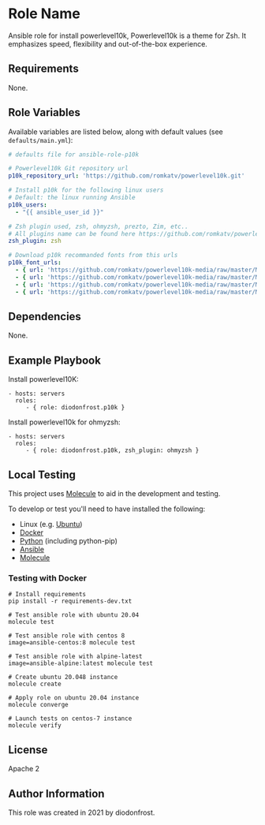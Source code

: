 Role Name
=========

Ansible role for install powerlevel10k, Powerlevel10k is a theme for Zsh. It emphasizes speed, flexibility and out-of-the-box experience.

Requirements
------------

None.

Role Variables
--------------

Available variables are listed below, along with default values (see `defaults/main.yml`):

```yaml
# defaults file for ansible-role-p10k

# Powerlevel10k Git repository url
p10k_repository_url: 'https://github.com/romkatv/powerlevel10k.git'

# Install p10k for the following linux users
# Default: the linux running Ansible
p10k_users:
  - "{{ ansible_user_id }}"

# Zsh plugin used, zsh, ohmyzsh, prezto, Zim, etc..
# All plugins name can be found here https://github.com/romkatv/powerlevel10k#installation
zsh_plugin: zsh

# Download p10k recommanded fonts from this urls
p10k_font_urls:
  - { url: 'https://github.com/romkatv/powerlevel10k-media/raw/master/MesloLGS%20NF%20Regular.ttf', name: 'Hack-Italic.ttf' }
  - { url: 'https://github.com/romkatv/powerlevel10k-media/raw/master/MesloLGS%20NF%20Bold.ttf', name: 'Hack-Bold.ttf' }
  - { url: 'https://github.com/romkatv/powerlevel10k-media/raw/master/MesloLGS%20NF%20Italic.ttf', name: 'Hack-BoldItalic.ttf' }
  - { url: 'https://github.com/romkatv/powerlevel10k-media/raw/master/MesloLGS%20NF%20Bold%20Italic.ttf', name: 'Hack-Regular.ttf' }
```

Dependencies
------------

None.

Example Playbook
----------------

Install powerlevel10K:

    - hosts: servers
      roles:
         - { role: diodonfrost.p10k }

Install powerlevel10k for ohmyzsh:

    - hosts: servers
      roles:
         - { role: diodonfrost.p10k, zsh_plugin: ohmyzsh }

Local Testing
-------------

This project uses [Molecule](http://molecule.readthedocs.io/) to aid in the
development and testing.

To develop or test you'll need to have installed the following:

* Linux (e.g. [Ubuntu](http://www.ubuntu.com/))
* [Docker](https://www.docker.com/)
* [Python](https://www.python.org/) (including python-pip)
* [Ansible](https://www.ansible.com/)
* [Molecule](http://molecule.readthedocs.io/)

### Testing with Docker ###

```shell
# Install requirements
pip install -r requirements-dev.txt

# Test ansible role with ubuntu 20.04
molecule test

# Test ansible role with centos 8
image=ansible-centos:8 molecule test

# Test ansible role with alpine-latest
image=ansible-alpine:latest molecule test

# Create ubuntu 20.048 instance
molecule create

# Apply role on ubuntu 20.04 instance
molecule converge

# Launch tests on centos-7 instance
molecule verify
```

License
-------

Apache 2

Author Information
------------------

This role was created in 2021 by diodonfrost.
